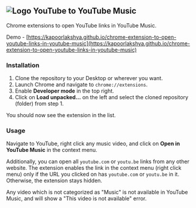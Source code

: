 ## ![Logo](https://github.com/kapoorlakshya/youtube2music/blob/master/images/icon32.png?raw=true)&nbsp;YouTube to YouTube Music

Chrome extensions to open YouTube links in YouTube Music.

Demo - [https://kapoorlakshya.github.io/chrome-extension-to-open-youtube-links-in-youtube-music](https://kapoorlakshya.github.io/chrome-extension-to-open-youtube-links-in-youtube-music)

### Installation

1. Clone the repository to your Desktop or wherever you want.
2. Launch Chrome and navigate to `chrome://extensions`.
3. Enable **Developer mode** in the top right.
4. Click on **Load unpacked…** on the left and select the cloned repository (folder) from step 1. 

You should now see the extension in the list.

### Usage

Navigate to YouTube, right click any music video, and click on **Open in YouTube Music** in the context menu.

Additionally, you can open all `youtube.com` or `youtu.be` links from 
any other website. The extension enables the link in the context menu 
(right click menu) only if the URL you clicked on has `youtube.com` or 
`youtu.be` in it. Otherwise, the extension stays hidden.

Any video which is not categorized as "Music" is not available in 
YouTube Music, and will show a "This video is not available" error.